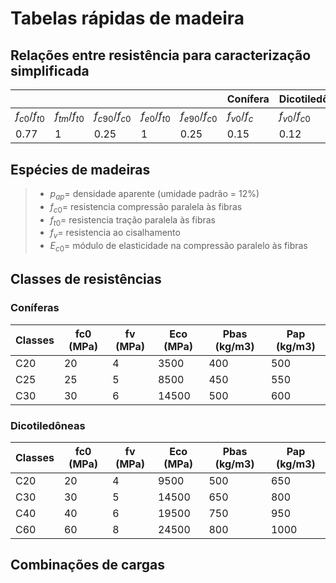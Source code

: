 # Tabelas rápidas de madeira

## Relações entre resistência para caracterização simplificada

|                 |                 |                 |                 |                 | Conífera        | Dicotiledônea   |
|-----------------|-----------------|-----------------|-----------------|-----------------|-----------------|-----------------|
| $f_{c0}/f_{t0}$ | $f_{tm}/f_{t0}$ | $f_{c90}/f_{c0}$ | $f_{e0}/f_{t0}$ | $f_{e90}/f_{c0}$ | $f_{v0}/f_{c}$ | $f_{v0}/f_{c0}$ |
| 0.77            | 1               | 0.25            | 1               | 0.25            | 0.15            | 0.12            |

## Espécies de madeiras

>- $p_{ap} =$ densidade aparente (umidade padrão = 12%)
>- $f_{c0} =$ resistencia compressão paralela às fibras
>- $f_{t0} =$ resistencia tração paralela às fibras
>- $f_v =$ resistencia ao cisalhamento
>- $E_{c0} =$ módulo de elasticidade na compressão paralelo às fibras

<template>
  <tabelamadeira />
</template>

## Classes de resistências

### Coníferas

| Classes | fc0 (MPa) | fv (MPa) | Eco  (MPa)  | Pbas (kg/m3) | Pap (kg/m3) |
|---------|-----|----|-------|------|-----|
| C20     | 20  | 4  | 3500  | 400  | 500 |
| C25     | 25  | 5  | 8500  | 450  | 550 |
| C30     | 30  | 6  | 14500 | 500  | 600 |

### Dicotiledôneas

| Classes | fc0 (MPa)  | fv (MPa) | Eco  (MPa)  | Pbas (kg/m3) | Pap (kg/m3) |
|---------|-----|----|-------|------|-----|
| C20     | 20  | 4  | 9500  | 500  | 650 |
| C30     | 30  | 5  | 14500  | 650  | 800 |
| C40     | 40  | 6  | 19500 | 750  | 950 |
| C60     | 60  | 8  | 24500 | 800  | 1000 |

## Combinações de cargas

<script>
  export default {
    data () {
      return {
        headers: [
          {
            text: 'Dessert (100g serving)',
            align: 'start',
            sortable: false,
            value: 'name',
          },
          { text: 'Calories', value: 'calories' },
          { text: 'Fat (g)', value: 'fat' },
          { text: 'Carbs (g)', value: 'carbs' },
          { text: 'Protein (g)', value: 'protein' },
          { text: 'Iron (%)', value: 'iron' },
        ],
        desserts: [
        ],
      }
    },
  }
</script>